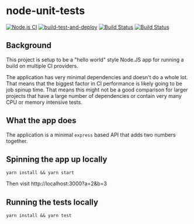# node-unit-tests

[![Node.js CI](https://github.com/engagement-team-CI/node-unit-tests/actions/workflows/node.js.yml/badge.svg)](https://github.com/engagement-team-CI/node-unit-tests/actions/workflows/node.js.yml)
[![build-test-and-deploy](https://github.com/engagement-team-CI/node-unit-tests/actions/workflows/build-test-and-deploy.yml/badge.svg)](https://github.com/engagement-team-CI/node-unit-tests/actions/workflows/build-test-and-deploy.yml)
[![Build Status](https://travis-ci.com/engagement-team-CI/node-unit-tests.svg?branch=main)](https://travis-ci.com/engagement-team-CI/node-unit-tests.svg?branch=main)
[![Build Status](https://gitlab.com/engagement.team/node-unit-tests/badges/main/pipeline.svg)](https://gitlab.com/engagement.team/node-unit-tests/-/tree/main)

## Background

This project is setup to be a "hello world" style Node.JS app for running a build on multiple CI providers.

The application has very minimal dependencies and doesn't do a whole lot. That means that the biggest factor in CI performance is likely going to be job spinup time. That means this might not be a good comparison for larger projects that have a large number of dependencies or contain very many CPU or memory intensive tests.

## What the app does

The application is a minimal `express` based API that adds two numbers together.

## Spinning the app up locally

```
yarn install && yarn start
```

Then visit http://localhost:3000?a=2&b=3

## Running the tests locally

```
yarn install && yarn test
```
